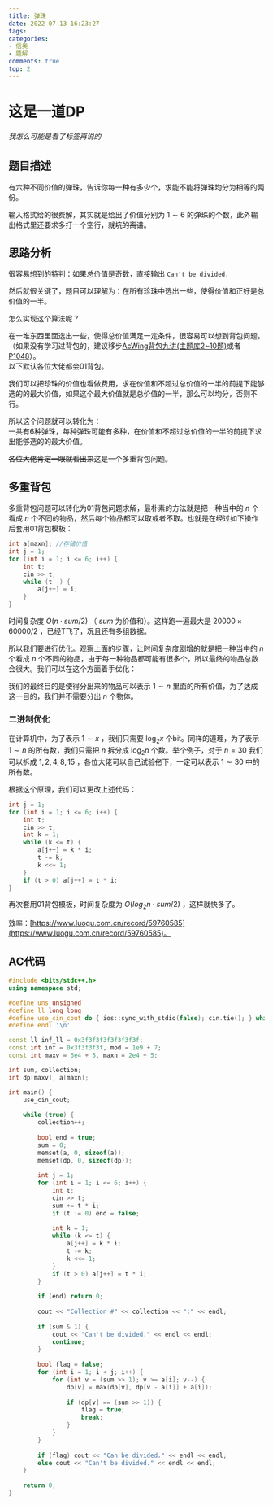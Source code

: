```yaml
---
title: 弹珠
date: 2022-07-13 16:23:27
tags:
categories:
- 信奥
- 题解
comments: true
top: 2
---
```

# 这是一道DP
###### 我怎么可能是看了标签再说的
## 题目描述
有六种不同价值的弹珠，告诉你每一种有多少个，求能不能将弹珠均分为相等的两份。  

<!-- more -->

输入格式给的很费解，其实就是给出了价值分别为 $1 \sim 6$ 的弹珠的个数，此外输出格式里还要求多打一个空行，~~就坑的离谱~~。  

## 思路分析
很容易想到的特判：如果总价值是奇数，直接输出 `Can't be divided.`  

然后就很关键了，题目可以理解为：在所有珍珠中选出一些，使得价值和正好是总价值的一半。  

怎么实现这个算法呢？   

在一堆东西里面选出一些，使得总价值满足一定条件，很容易可以想到背包问题。  
（如果没有学习过背包的，建议移步[AcWing背包九讲(主题库2~10题)](https://www.acwing.com/problem/)或者[P1048](https://www.luogu.com.cn/problem/P1048)）。  
以下默认各位大佬都会01背包。  

我们可以把珍珠的价值也看做费用，求在价值和不超过总价值的一半的前提下能够选的的最大价值，如果这个最大价值就是总价值的一半，那么可以均分，否则不行。

所以这个问题就可以转化为：  
一共有6种弹珠，每种弹珠可能有多种，在价值和不超过总价值的一半的前提下求出能够选的的最大价值。

~~各位大佬肯定一眼就看出来~~这是一个多重背包问题。

## 多重背包
多重背包问题可以转化为01背包问题求解，最朴素的方法就是把一种当中的 $n$ 个看成 $n$ 个不同的物品，然后每个物品都可以取或者不取。也就是在经过如下操作后套用01背包模板：
```cpp
int a[maxn]; //存储价值
int j = 1;
for (int i = 1; i <= 6; i++) {
	int t;
	cin >> t;
	while (t--) {
		a[j++] = i;
	}
}
```
时间复杂度 $O(n\cdot sum/2)$ （ $sum$ 为价值和）。这样跑一遍最大是 $20000 \times 60000 / 2$ ，已经T飞了，况且还有多组数据。

所以我们要进行优化。观察上面的步骤，让时间复杂度剧增的就是把一种当中的 $n$ 个看成 $n$ 个不同的物品，由于每一种物品都可能有很多个，所以最终的物品总数会很大。我们可以在这个方面着手优化：

我们的最终目的是使得分出来的物品可以表示 $1 \sim n$ 里面的所有价值，为了达成这一目的，我们并不需要分出 $n$ 个物体。

### 二进制优化

在计算机中，为了表示 $1 \sim x$ ，我们只需要 $\log_2 x$ 个bit。同样的道理，为了表示 $1 \sim n$ 的所有数，我们只需把 $n$ 拆分成 $\log_2 n$ 个数。举个例子，对于 $n = 30$ 我们可以拆成 $1, 2, 4, 8, 15$ ，各位大佬可以自己试验~~亿~~下，一定可以表示 $1 \sim 30$ 中的所有数。

根据这个原理，我们可以更改上述代码：
```cpp
int j = 1;
for (int i = 1; i <= 6; i++) {
	int t;
	cin >> t;
	int k = 1;
	while (k <= t) {
		a[j++] = k * i;
		t -= k;
		k <<= 1;
	}
	if (t > 0) a[j++] = t * i;
}
```
再次套用01背包模板，时间复杂度为 $O(log_2 n \cdot sum/2)$ ，这样就快多了。

效率：[https://www.luogu.com.cn/record/59760585](https://www.luogu.com.cn/record/59760585)。

## AC代码
```cpp
#include <bits/stdc++.h>
using namespace std;

#define uns unsigned
#define ll long long
#define use_cin_cout do { ios::sync_with_stdio(false); cin.tie(); } while (false)
#define endl '\n'

const ll inf_ll = 0x3f3f3f3f3f3f3f3f;
const int inf = 0x3f3f3f3f, mod = 1e9 + 7;
const int maxv = 6e4 + 5, maxn = 2e4 + 5;

int sum, collection;
int dp[maxv], a[maxn];

int main() {
	use_cin_cout;
	
	while (true) {
		collection++;
		
		bool end = true;
		sum = 0;
		memset(a, 0, sizeof(a));
		memset(dp, 0, sizeof(dp));
		
		int j = 1;
		for (int i = 1; i <= 6; i++) {
			int t;
			cin >> t;
			sum += t * i;
			if (t != 0) end = false;
			
			int k = 1;
			while (k <= t) {
				a[j++] = k * i;
				t -= k;
				k <<= 1;
			}
			if (t > 0) a[j++] = t * i;
		}
		
		if (end) return 0;
		
		cout << "Collection #" << collection << ":" << endl;
		
		if (sum & 1) {
			cout << "Can't be divided." << endl << endl;
			continue;
		}
		
		bool flag = false;
		for (int i = 1; i < j; i++) {
			for (int v = (sum >> 1); v >= a[i]; v--) {
				dp[v] = max(dp[v], dp[v - a[i]] + a[i]);
				
				if (dp[v] == (sum >> 1)) {
					flag = true;
					break;
				}
			}
		}
		
		if (flag) cout << "Can be divided." << endl << endl;
		else cout << "Can't be divided." << endl << endl;
	}
	
	return 0;
}
```
